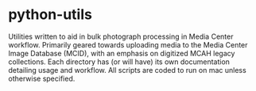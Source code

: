 # python-utils

Utilities written to aid in bulk photograph processing in Media Center workflow. Primarily geared towards uploading media to the Media Center Image Database (MCID), with an emphasis on digitized MCAH legacy collections. Each directory has (or will have) its own documentation detailing usage and workflow. All scripts are coded to run on mac unless otherwise specified.